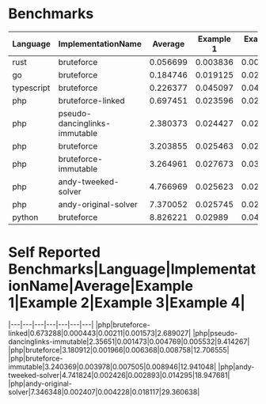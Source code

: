 # Benchmarks
|Language|ImplementationName|Average|Example 1|Example 2|Example 3|Example 4|
|---|---|---|---|---|---|---|
|rust|bruteforce|0.056699|0.003836|0.003972|0.003645|0.215345|
|go|bruteforce|0.184746|0.019125|0.020495|0.005343|0.694021|
|typescript|bruteforce|0.226377|0.045097|0.046073|0.051597|0.762742|
|php|bruteforce-linked|0.697451|0.023596|0.025254|0.026911|2.714043|
|php|pseudo-dancinglinks-immutable|2.380373|0.024427|0.027784|0.02844|9.440843|
|php|bruteforce|3.203855|0.025463|0.028007|0.032007|12.729941|
|php|bruteforce-immutable|3.264961|0.027673|0.034394|0.034363|12.963412|
|php|andy-tweeked-solver|4.766969|0.025623|0.027096|0.037154|18.978003|
|php|andy-original-solver|7.370052|0.025745|0.02747|0.040411|29.386583|
|python|bruteforce|8.826221|0.02989|0.041806|0.045659|35.187527|

# Self Reported Benchmarks|Language|ImplementationName|Average|Example 1|Example 2|Example 3|Example 4|
|---|---|---|---|---|---|---|
|php|bruteforce-linked|0.673288|0.000443|0.00211|0.001573|2.689027|
|php|pseudo-dancinglinks-immutable|2.35651|0.001473|0.004769|0.005532|9.414267|
|php|bruteforce|3.180912|0.001966|0.006368|0.008758|12.706555|
|php|bruteforce-immutable|3.240369|0.003978|0.007505|0.008946|12.941048|
|php|andy-tweeked-solver|4.741824|0.002426|0.002893|0.014295|18.947681|
|php|andy-original-solver|7.346348|0.002407|0.004228|0.018117|29.360638|
